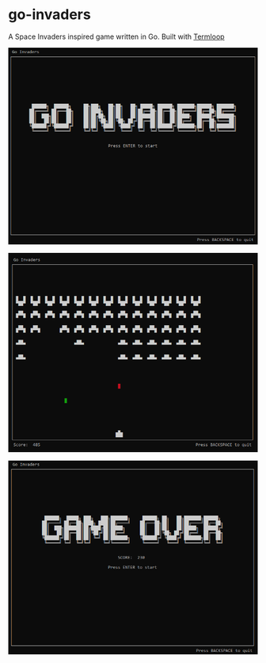 # go-invaders
A Space Invaders inspired game written in Go. Built with [Termloop](https://github.com/JoelOtter/termloop)

![Image of title screen](https://github.com/afagundes/go-invaders/blob/main/images/title_screen.png)

![Image of game screen](https://github.com/afagundes/go-invaders/blob/main/images/running_game_screen.png)

![Image of game over screen](https://github.com/afagundes/go-invaders/blob/main/images/game_over_screen.png)

